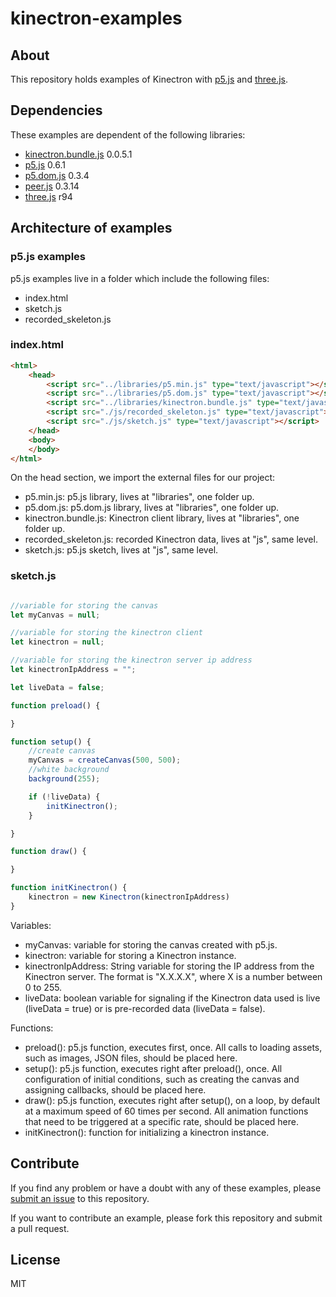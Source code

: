 # kinectron-examples

## About

This repository holds examples of Kinectron with [p5.js](https://p5js.org/) and [three.js](https://threejs.org/).

## Dependencies

These examples are dependent of the following libraries:

* [kinectron.bundle.js](https://github.com/kinectron/kinectron) 0.0.5.1
* [p5.js](https://github.com/processing/p5.js) 0.6.1
* [p5.dom.js](https://github.com/processing/p5.js) 0.3.4
* [peer.js](https://github.com/peers/peerjs) 0.3.14
* [three.js](https://github.com/mrdoob/three.js/) r94

## Architecture of examples

### p5.js examples

p5.js examples live in a folder which include the following files:

* index.html
* sketch.js
* recorded_skeleton.js

### index.html

```html
<html>
    <head>
        <script src="../libraries/p5.min.js" type="text/javascript"></script>
        <script src="../libraries/p5.dom.js" type="text/javascript"></script>
        <script src="../libraries/kinectron.bundle.js" type="text/javascript"></script>
        <script src="./js/recorded_skeleton.js" type="text/javascript"></script>
        <script src="./js/sketch.js" type="text/javascript"></script>
    </head>
    <body>
    </body>
</html>
```

On the head section, we import the external files for our project:
* p5.min.js: p5.js library, lives at "libraries", one folder up.
* p5.dom.js: p5.dom.js library, lives at "libraries", one folder up.
* kinectron.bundle.js: Kinectron client library, lives at "libraries", one folder up.
* recorded_skeleton.js: recorded Kinectron data, lives at "js", same level.
* sketch.js: p5.js sketch, lives at "js", same level.

### sketch.js

```javascript

//variable for storing the canvas
let myCanvas = null;

//variable for storing the kinectron client
let kinectron = null;

//variable for storing the kinectron server ip address
let kinectronIpAddress = "";

let liveData = false;

function preload() {

}

function setup() {
    //create canvas
    myCanvas = createCanvas(500, 500);
    //white background
    background(255);

    if (!liveData) {
        initKinectron();
    }

}

function draw() {

}

function initKinectron() {
    kinectron = new Kinectron(kinectronIpAddress)
}

```

Variables:
* myCanvas: variable for storing the canvas created with p5.js.
* kinectron: variable for storing a Kinectron instance.
* kinectronIpAddress: String variable for storing the IP address from the Kinectron server. The format is "X.X.X.X", where X is a number between 0 to 255.
* liveData: boolean variable for signaling if the Kinectron data used is live (liveData = true) or is pre-recorded data (liveData = false).

Functions:
* preload(): p5.js function, executes first, once. All calls to loading assets, such as images, JSON files, should be placed here.
* setup(): p5.js function, executes right after preload(), once. All configuration of initial conditions, such as creating the canvas and assigning callbacks, should be placed here.
* draw(): p5.js function, executes right after setup(), on a loop, by default at a maximum speed of 60 times per second. All animation functions that need to be triggered at a specific rate, should be placed here.
* initKinectron(): function for initializing a kinectron instance.

## Contribute

If you find any problem or have a doubt with any of these examples, please [submit an issue](https://github.com/kinectron/kinectron-examples/issues/new) to this repository.

If you want to contribute an example, please fork this repository and submit a pull request.

## License

MIT
